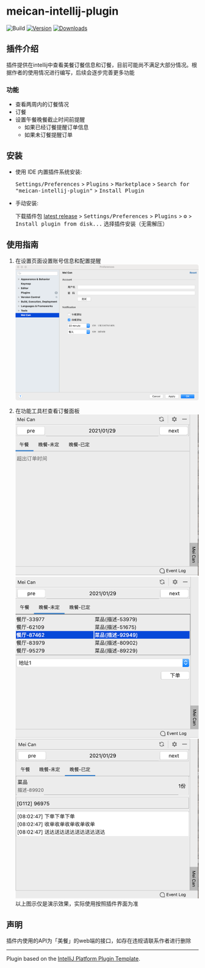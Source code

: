 # meican-intellij-plugin

![Build](https://github.com/motui/meican-intellij-plugin/workflows/Build/badge.svg)
[![Version](https://img.shields.io/jetbrains/plugin/v/15969.svg)](https://plugins.jetbrains.com/plugin/15969)
[![Downloads](https://img.shields.io/jetbrains/plugin/d/15969.svg)](https://plugins.jetbrains.com/plugin/15969)

## 插件介绍
<!-- Plugin description -->
<!-- Plugin description end -->
插件提供在intellij中查看美餐订餐信息和订餐，目前可能尚不满足大部分情况。根据作者的使用情况进行编写，后续会逐步完善更多功能

### 功能
- 查看两周内的订餐情况
- 订餐
- 设置午餐晚餐截止时间前提醒
  - 如果已经订餐提醒订单信息
  - 如果未订餐提醒订单
  
## 安装

- 使用 IDE 内置插件系统安装:

  <kbd>Settings/Preferences</kbd> > <kbd>Plugins</kbd> > <kbd>Marketplace</kbd> > <kbd>Search for "meican-intellij-plugin"</kbd> >
  <kbd>Install Plugin</kbd>

- 手动安装:

  下载插件包 [latest release](https://github.com/motui/meican-intellij-plugin/releases/latest) >
  <kbd>Settings/Preferences</kbd> > <kbd>Plugins</kbd> > <kbd>⚙️</kbd> > <kbd>Install plugin from disk...</kbd> 选择插件安装（无需解压）
  
## 使用指南
1. 在设置页面设置账号信息和配置提醒
   ![setting](./images/setting.png)
   
2. 在功能工具栏查看订餐面板
   ![toolWindow](./images/toolWindow.png)
   ![order](./images/order.png)
   ![orderDetail](./images/orderDetail.png)
以上图示仅是演示效果，实际使用按照插件界面为准

## 声明
插件内使用的API为「美餐」的web端的接口，如存在违规请联系作者进行删除

---
Plugin based on the [IntelliJ Platform Plugin Template][template].

[template]: https://github.com/JetBrains/intellij-platform-plugin-template

